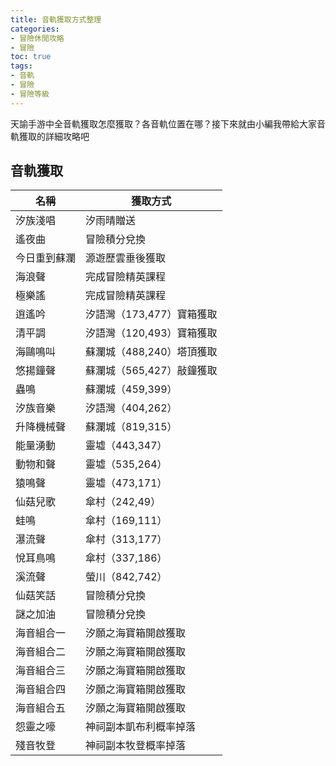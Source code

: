 ```yaml
---
title: 音軌獲取方式整理
categories: 
- 冒險休閒攻略
- 冒險
toc: true
tags:
- 音軌
- 冒險
- 冒險等級
---
```


天諭手游中全音軌獲取怎麼獲取？各音軌位置在哪？接下來就由小編我帶給大家音軌獲取的詳細攻略吧<!--more-->

## 音軌獲取

|名稱	 | 獲取方式 |
| ------ | ----- |
|汐族淺唱 |	汐雨晴贈送|
|遙夜曲|	冒險積分兌換|
|今日重到蘇瀾|	源遊歷雲垂後獲取|
|海浪聲|	完成冒險精英課程|
|極樂謠|	完成冒險精英課程|
|逍遙吟|汐語灣（173,477）寶箱獲取|
|清平調|	汐語灣（120,493）寶箱獲取|
|海鷗鳴叫|	蘇瀾城（488,240）塔頂獲取|
|悠揚鐘聲|	蘇瀾城（565,427）敲鐘獲取|
|蟲鳴|	蘇瀾城（459,399）|
|汐族音樂|	汐語灣（404,262）|
|升降機械聲|	蘇瀾城（819,315）|
|能量湧動|	靈墟（443,347）|
|動物和聲|	靈墟（535,264）|
|猿鳴聲|	靈墟（473,171）|
|仙菇兒歌|	傘村（242,49）|
|蛙鳴|	傘村（169,111）|
|瀑流聲|	傘村（313,177）|
|悅耳鳥鳴|	傘村（337,186）|
|溪流聲|	螢川（842,742）|
|仙菇笑話|	冒險積分兌換|
|謎之加油|	冒險積分兌換|
|海音組合一|	汐願之海寶箱開啟獲取|
|海音組合二|汐願之海寶箱開啟獲取|
|海音組合三|汐願之海寶箱開啟獲取|
|海音組合四|汐願之海寶箱開啟獲取|
|海音組合五|汐願之海寶箱開啟獲取|
|怨靈之嚎|	神祠副本凱布利概率掉落|
|殘音牧登|	神祠副本牧登概率掉落|